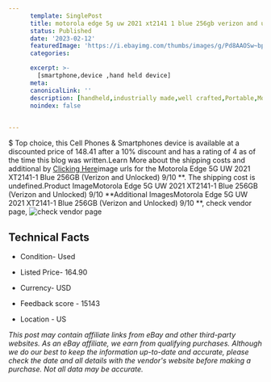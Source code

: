 ```yaml
---
      template: SinglePost
      title: motorola edge 5g uw 2021 xt2141 1 blue 256gb verizon and unlocked 9 10 
      status: Published
      date: '2023-02-12'
      featuredImage: 'https://i.ebayimg.com/thumbs/images/g/Pd8AAOSw~bpie74F/s-l225.jpg'
      categories: 

      excerpt: >-
        [smartphone,device ,hand held device]
      meta:
      canonicalLink: ''
      description: [handheld,industrially made,well crafted,Portable,Mobile,Compact,Convenient,Lightweight,Maneuverable,Man-portable,Miniature,Carriable,Hand-held,Light,Holdable,Transportable,Mobile device,Pocket-sized,On-the-go,Wireless,Cordless,Compact size,Convenient size, smartphone,device ,hand held device]
      noindex: false

        
---
```

$
    Top choice, this Cell Phones & Smartphones device is available at a discounted price of 148.41 after a 10% discount and has a rating of 4 as of the time this blog was written.Learn More about the shipping costs and additional by [Clicking Here](https://www.ebay.com/itm/325185219967?hash=item4bb68cad7f%3Ag%3APd8AAOSw%7Ebpie74F&amdata=enc%3AAQAHAAAA4Ce9jwwJx16sxntVHos54wBZl0%2BoOYSUP4kCWtc6nhAMlQq4SO%2BcfPNe4fu4IvAfi1svSlEzBFcvHQzAaRTVonlr1Ras6pP4jdr1GLc3fAQ5KIWwFOQ7BM8HYDpoJcBUhTj40mz4sYjC0p8Raqar7cfNYYI244eVWuGoTejfmQxSapYaD4utSNXF6c3mOJmxvMf7mt4GlUG5dhN93ypora7hY8sVx%2BP0mHMhzq%2Bcfg18vxku0LVdml%2FRc%2BZ14vh63Aw3sR%2FR4IrTYSkZ0B7Lip9mCfDoDy2TVkLvTxvCmSe3&mkevt=1&mkcid=1&mkrid=711-53200-19255-0&campid=%253CePNCampaignId%253E&customid=%253CreferenceId%253E&toolid=10049)image urls for the Motorola Edge 5G UW 2021 XT2141-1 Blue 256GB (Verizon and Unlocked) 9/10 **. The shipping cost is undefined.Product ImageMotorola Edge 5G UW 2021 XT2141-1 Blue 256GB (Verizon and Unlocked) 9/10 **Additional ImagesMotorola Edge 5G UW 2021 XT2141-1 Blue 256GB (Verizon and Unlocked) 9/10 **, check vendor page, ![check vendor page](https://origin-galleryplus.ebayimg.com/ws/web/325185219967_2_0_1/225x225.jpg)
    
    

 ## Technical Facts 



     
      

 - Condition- Used 


      

 - Listed Price- 164.90 


      

 - Currency- USD 


      

 - Feedback score - 15143 


      

 - Location - US 


      
      

 *_This post may contain affiliate links from eBay and other third-party websites. As an eBay affiliate, we earn from qualifying purchases. Although we do our best to keep the information up-to-date and accurate, please check the date and all details with the vendor's website before making a purchase. Not all data may be accurate._*



    
    
    
    
    